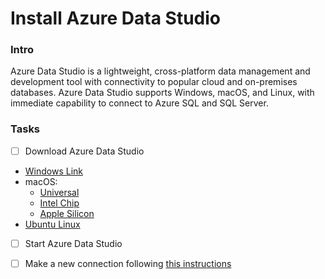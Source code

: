 # Install Azure Data Studio

### Intro

Azure Data Studio is a lightweight, cross-platform data management and development tool with connectivity to popular cloud and on-premises databases. Azure Data Studio supports Windows, macOS, and Linux, with immediate capability to connect to Azure SQL and SQL Server.

### Tasks

* [ ] Download Azure Data Studio

<!---->

* [Windows Link](https://go.microsoft.com/fwlink/?linkid=2261569)
* macOS:
  * [Universal](https://go.microsoft.com/fwlink/?linkid=2261571) 
  * [Intel Chip](https://go.microsoft.com/fwlink/?linkid=2262107) 
  * [Apple Silicon](https://go.microsoft.com/fwlink/?linkid=2261572)
* [Ubuntu Linux](https://go.microsoft.com/fwlink/?linkid=2261573)

<!---->

* [ ] Start Azure Data Studio
* [ ] Make a new connection following [this instructions](https://learn.microsoft.com/en-us/azure-data-studio/quickstart-sql-server)

